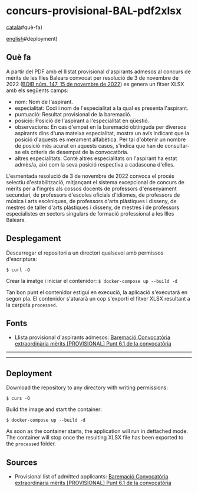 # concurs-provisional-BAL-pdf2xlsx

[català]()#què-fa)

[english]()#deployment)

## Què fa

A partir del PDF amb el llistat provisional d'aspirants admesos al concurs de mèrits de les Illes Balears convocat per resolució de 3 de novembre de 2022 ([BOIB núm. 147, 15 de novembre de 2022](https://www.caib.es/sites/estabilitzacio/f/405203)) es genera un fitxer XLSX amb els següents camps:

- nom: Nom de l'aspirant.
- especialitat: Codi i nom de l'especialitat a la qual es presenta l'aspirant.
- puntuació: Resultat provisional de la baremació.
- posició: Posició de l'aspirant a l'especialitat en qüestió.
- observacions: En cas d'empat en la baremació obtinguda per diversos aspirants dins d'una mateixa especialitat, mostra un avís indicant que la posició d'aquests és merament alfabètica. Per tal d'obtenir un nombre de posició més acurat en aquests casos, s'indica que han de consultar-se els criteris de desempat de la convocatòria.
- altres especialitats: Conté altres especialitats on l'aspirant ha estat admès/a, així com la seva posició respectiva a cadascuna d'elles.

L'esmentada resolució de 3 de novembre de 2022 convoca el procés selectiu d'estabilització, mitjançant el sistema excepcional de concurs de mèrits per a l'ingrés als cossos docents de professors d'ensenyament secundari, de professors d'escoles oficials d'idiomes, de professors de música i arts escèniques, de professors d'arts plàstiques i disseny, de mestres de taller d'arts plàstiques i disseny, de mestres i de professors especialistes en sectors singulars de formació professional a les Illes Balears.

## Desplegament

Descarregar el repositori a un directori qualsevol amb permissos d'escriptura:

`$ curl -O `

Crear la imatge i iniciar el contenidor:
`$ docker-compose up --build -d`

Tan bon punt el contenidor estigui en execució, la aplicació s'executarà en segon pla. El contenidor s'aturarà un cop s'exporti el fitxer XLSX resultant a la carpeta `processed`.

## Fonts

- Llista provisional d'aspirants admesos: [Baremació Convocatòria extraordinària mèrits [PROVISIONAL] Punt 6.1 de la convocatôria](https://intranet.caib.es/sites/estabilitzacio/f/413838)

---

---

## Deployment

Download the repository to any directory with writing permissions:

`$ curs -O`

Build the image and start the container:

`$ docker-compose up --build -d`

As soon as the container starts, the application will run in dettached mode. The container will stop once the resulting XLSX file has been exported to the `processed` folder.

## Sources

- Provisional list of admitted applicants: [Baremació Convocatòria extraordinària mèrits [PROVISIONAL] Punt 6.1 de la convocatòria](https://intranet.caib.es/sites/estabilitzacio/f/413838)
